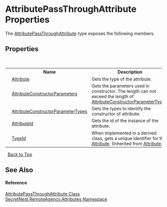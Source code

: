# AttributePassThroughAttribute Properties
 

The <a href="T_SecretNest_RemoteAgency_Attributes_AttributePassThroughAttribute">AttributePassThroughAttribute</a> type exposes the following members.


## Properties
&nbsp;<table><tr><th></th><th>Name</th><th>Description</th></tr><tr><td>![Public property](media/pubproperty.gif "Public property")</td><td><a href="P_SecretNest_RemoteAgency_Attributes_AttributePassThroughAttribute_Attribute">Attribute</a></td><td>
Gets the type of the attribute.</td></tr><tr><td>![Public property](media/pubproperty.gif "Public property")</td><td><a href="P_SecretNest_RemoteAgency_Attributes_AttributePassThroughAttribute_AttributeConstructorParameters">AttributeConstructorParameters</a></td><td>
Gets the parameters used in constructor. The length can not exceed the length of <a href="P_SecretNest_RemoteAgency_Attributes_AttributePassThroughAttribute_AttributeConstructorParameterTypes">AttributeConstructorParameterTypes</a>.</td></tr><tr><td>![Public property](media/pubproperty.gif "Public property")</td><td><a href="P_SecretNest_RemoteAgency_Attributes_AttributePassThroughAttribute_AttributeConstructorParameterTypes">AttributeConstructorParameterTypes</a></td><td>
Gets the types to identify the constructor of attribute.</td></tr><tr><td>![Public property](media/pubproperty.gif "Public property")</td><td><a href="P_SecretNest_RemoteAgency_Attributes_AttributePassThroughAttribute_AttributeId">AttributeId</a></td><td>
Gets the id of the instance of the attribute.</td></tr><tr><td>![Public property](media/pubproperty.gif "Public property")</td><td><a href="https://docs.microsoft.com/dotnet/api/system.attribute.typeid#System_Attribute_TypeId" target="_blank">TypeId</a></td><td>
When implemented in a derived class, gets a unique identifier for this <a href="https://docs.microsoft.com/dotnet/api/system.attribute" target="_blank">Attribute</a>.
 (Inherited from <a href="https://docs.microsoft.com/dotnet/api/system.attribute" target="_blank">Attribute</a>.)</td></tr></table>&nbsp;
<a href="#attributepassthroughattribute-properties">Back to Top</a>

## See Also


#### Reference
<a href="T_SecretNest_RemoteAgency_Attributes_AttributePassThroughAttribute">AttributePassThroughAttribute Class</a><br /><a href="N_SecretNest_RemoteAgency_Attributes">SecretNest.RemoteAgency.Attributes Namespace</a><br />